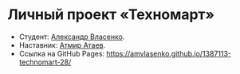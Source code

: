 # Личный проект «Техномарт»

* Студент: [Александр Власенко](https://up.htmlacademy.ru/htmlcss/28/user/1387113).
* Наставник: [Атмир Атаев](https://htmlacademy.ru/profile/atmirataev).
* Ссылка на GitHub Pages: https://amvlasenko.github.io/1387113-technomart-28/
